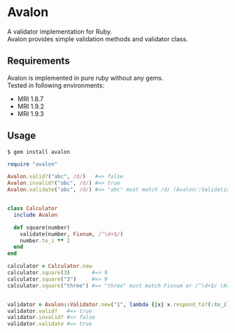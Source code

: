 # Avalon

A validator implementation for Ruby.  
Avalon provides simple validation methods and validator class.

## Requirements
Avalon is implemented in pure ruby without any gems.  
Tested in following environments:
* MRI 1.8.7
* MRI 1.9.2
* MRI 1.9.3

## Usage

```
$ gem install avalon
```

```ruby
require "avalon"

Avalon.valid?("abc", /d/)   #=> false
Avalon.invalid?("abc", /d/) #=> true
Avalon.validate("abc", /d/) #=> "abc" must match /d/ (Avalon::ValidationError)


class Calculator
  include Avalon

  def square(number)
    validate(number, Fixnum, /^\d+$/)
    number.to_i ** 2
  end
end

calculator = Calculator.new
calculator.square(3)       #=> 9
calculator.square("3")     #=> 9
calculator.square("three") #=> "three" must match Fixnum or /^\d+$/ (Avalon::ValidationError)


validator = Avalon::Validator.new("1", lambda {|x| x.respond_to?(:to_i) })
validator.valid?   #=> true
validator.invalid? #=> false
validator.validate #=> true
```
